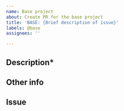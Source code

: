 ```yaml
---
name: Base project
about: Create PR for the base project
title: 'BASE: {Brief description of issue}'
labels: @base
assignees: ''

---
```

<!--
**DISCLAIMER** If your issue fails to follow this layout it will be closed.

RULES:
- Naming convention should be: BASE: {Brief description of issue}
- Topics followed by an asterisk (*) are required and SHOULD NOT be removed
- Topics without an asterisk are optional and, if empty, should be deleted
-->

## Description*

<!-- A clear and concise description of what the PR is resolving. -->

## Other info

<!-- Add any other context about the problem here. -->

## Issue

<!-- Add a reference to the related issue. (e.g. Closes #123) -->
